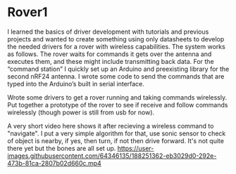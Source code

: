 # Rover1
I learned the basics of driver development with tutorials and previous projects and wanted to create something using only datasheets to develop the needed drivers for a rover with wireless capabilities. The system works as follows. The rover waits for commands it gets over the antenna and executes them, and these might include transmitting back data. For the “command station” I quickly set up an Arduino and preexisting library for the second nRF24 antenna. I wrote some code to send the commands that are typed into the Arduino’s built in serial interface. 

Wrote some drivers to get a rover running and taking commands wirelessly. 
Put together a prototype of the rover to see if receive and follow commands wirelessly (though power is still from usb for now).

A very short video here shows it after recieving a wireless command to "navigate". I put a very simple algorithm for that, use sonic sensor to check of object is nearby, if yes, then turn, if not then drive forward. It's not quite there yet but the bones are all set up.
https://user-images.githubusercontent.com/64346135/188251362-eb3029d0-292e-473b-81ca-2807b02d660c.mp4

